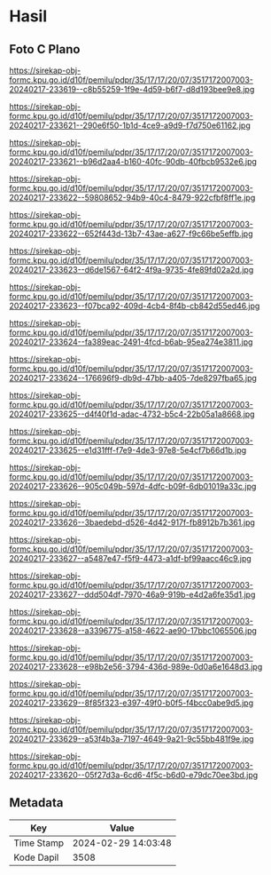 # Hasil

## Foto C Plano

https://sirekap-obj-formc.kpu.go.id/d10f/pemilu/pdpr/35/17/17/20/07/3517172007003-20240217-233619--c8b55259-1f9e-4d59-b6f7-d8d193bee9e8.jpg

https://sirekap-obj-formc.kpu.go.id/d10f/pemilu/pdpr/35/17/17/20/07/3517172007003-20240217-233621--290e6f50-1b1d-4ce9-a9d9-f7d750e61162.jpg

https://sirekap-obj-formc.kpu.go.id/d10f/pemilu/pdpr/35/17/17/20/07/3517172007003-20240217-233621--b96d2aa4-b160-40fc-90db-40fbcb9532e6.jpg

https://sirekap-obj-formc.kpu.go.id/d10f/pemilu/pdpr/35/17/17/20/07/3517172007003-20240217-233622--59808652-94b9-40c4-8479-922cfbf8ff1e.jpg

https://sirekap-obj-formc.kpu.go.id/d10f/pemilu/pdpr/35/17/17/20/07/3517172007003-20240217-233622--652f443d-13b7-43ae-a627-f9c66be5effb.jpg

https://sirekap-obj-formc.kpu.go.id/d10f/pemilu/pdpr/35/17/17/20/07/3517172007003-20240217-233623--d6de1567-64f2-4f9a-9735-4fe89fd02a2d.jpg

https://sirekap-obj-formc.kpu.go.id/d10f/pemilu/pdpr/35/17/17/20/07/3517172007003-20240217-233623--f07bca92-409d-4cb4-8f4b-cb842d55ed46.jpg

https://sirekap-obj-formc.kpu.go.id/d10f/pemilu/pdpr/35/17/17/20/07/3517172007003-20240217-233624--fa389eac-2491-4fcd-b6ab-95ea274e3811.jpg

https://sirekap-obj-formc.kpu.go.id/d10f/pemilu/pdpr/35/17/17/20/07/3517172007003-20240217-233624--176696f9-db9d-47bb-a405-7de8297fba65.jpg

https://sirekap-obj-formc.kpu.go.id/d10f/pemilu/pdpr/35/17/17/20/07/3517172007003-20240217-233625--d4f40f1d-adac-4732-b5c4-22b05a1a8668.jpg

https://sirekap-obj-formc.kpu.go.id/d10f/pemilu/pdpr/35/17/17/20/07/3517172007003-20240217-233625--e1d31fff-f7e9-4de3-97e8-5e4cf7b66d1b.jpg

https://sirekap-obj-formc.kpu.go.id/d10f/pemilu/pdpr/35/17/17/20/07/3517172007003-20240217-233626--905c049b-597d-4dfc-b09f-6db01019a33c.jpg

https://sirekap-obj-formc.kpu.go.id/d10f/pemilu/pdpr/35/17/17/20/07/3517172007003-20240217-233626--3baedebd-d526-4d42-917f-fb8912b7b361.jpg

https://sirekap-obj-formc.kpu.go.id/d10f/pemilu/pdpr/35/17/17/20/07/3517172007003-20240217-233627--a5487e47-f5f9-4473-a1df-bf99aacc46c9.jpg

https://sirekap-obj-formc.kpu.go.id/d10f/pemilu/pdpr/35/17/17/20/07/3517172007003-20240217-233627--ddd504df-7970-46a9-919b-e4d2a6fe35d1.jpg

https://sirekap-obj-formc.kpu.go.id/d10f/pemilu/pdpr/35/17/17/20/07/3517172007003-20240217-233628--a3396775-a158-4622-ae90-17bbc1065506.jpg

https://sirekap-obj-formc.kpu.go.id/d10f/pemilu/pdpr/35/17/17/20/07/3517172007003-20240217-233628--e98b2e56-3794-436d-989e-0d0a6e1648d3.jpg

https://sirekap-obj-formc.kpu.go.id/d10f/pemilu/pdpr/35/17/17/20/07/3517172007003-20240217-233629--8f85f323-e397-49f0-b0f5-f4bcc0abe9d5.jpg

https://sirekap-obj-formc.kpu.go.id/d10f/pemilu/pdpr/35/17/17/20/07/3517172007003-20240217-233629--a53f4b3a-7197-4649-9a21-9c55bb481f9e.jpg

https://sirekap-obj-formc.kpu.go.id/d10f/pemilu/pdpr/35/17/17/20/07/3517172007003-20240217-233620--05f27d3a-6cd6-4f5c-b6d0-e79dc70ee3bd.jpg


## Metadata

| Key        | Value               |
| ---------- | ------------------- |
| Time Stamp | 2024-02-29 14:03:48 |
| Kode Dapil | 3508                |



